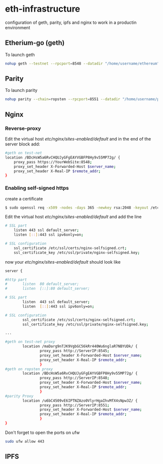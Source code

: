 # eth-infrastructure
configuration of geth, parity, ipfs and nginx to work in a productin environment

## Etherium-go (geth)

To launch geth 
```sh
nohup geth --testnet --rpcport=8548 --datadir "/home/username/ethereum" --fast --port=30306 --rpc --rpccorsdomain "*" --rpcaddr "0.0.0.0" > /dev/null 2>/home/username/gethLog &
```

## Parity

To launch parity 

```sh
nohup parity --chain=ropsten --rpcport=8551 --datadir "/home/username/parity" --port=30309 --dapps-port=8082 --geth > /dev/null 2>/home/username/parityLog &
```

## Nginx

### Reverse-proxy 
Edit the virtual host *etc/nginx/sites-enabled/default* and in the end of the server block add:

```sh
#geth on test-net
location /BDcHsW5a6RvCHQUJyGFgEAYVGBFP8Hy9v55MP72g/ {
	proxy_pass https://YourWebSite:8548;
	proxy_set_header X-Forwarded-Host $server_name;
	proxy_set_header X-Real-IP $remote_addr;
}
```

### Enabling self-signed https 

create a certificate
```sh
$ sudo openssl req -x509 -nodes -days 365 -newkey rsa:2048 -keyout /etc/ssl/private/nginx-selfsigned.key -out /etc/ssl/certs/nginx-selfsigned.crt
```

Edit the virtual host *etc/nginx/sites-enabled/default* and add the line 
```sh
# SSL part
	listen 443 ssl default_server;
	listen [::]:443 ssl ipv6only=on;

# SSL configuration
	ssl_certificate /etc/ssl/certs/nginx-selfsigned.crt;
	ssl_certificate_key /etc/ssl/private/nginx-selfsigned.key;
```
now your *etc/nginx/sites-enabled/default* should look like 
```sh
server {

#http part
#       listen 	80 default_server;
#       listen 	[::]:80 default_server;

# SSL part
        listen 	443 ssl default_server;
        listen 	[::]:443 ssl ipv6only=on;

# SSL configuration
        ssl_certificate /etc/ssl/certs/nginx-selfsigned.crt;
        ssl_certificate_key /etc/ssl/private/nginx-selfsigned.key;

...

#geth on test-net proxy
        location /maDarg9nTJK9VgbGC56kRr440Wu6nglaR7NBYUDk/ {
                proxy_pass http://ServerIP:8545;
                proxy_set_header X-Forwarded-Host $server_name;
                proxy_set_header X-Real-IP $remote_addr;
                }
#geth on ropsten proxy  
        location /BDcHsW5a6RvCHQUJyGFgEAYVGBFP8Hy9v55MP72g/ {
                proxy_pass http://ServerIP:8548;
                proxy_set_header X-Forwarded-Host $server_name;
                proxy_set_header X-Real-IP $remote_addr;
                }
#parity Proxy           
        location /u6bC4509vE6IPTNZAzo0VlyrHgaIhvMfX4sNpw3Z/ {
                proxy_pass http://ServerIP:8551;
                proxy_set_header X-Forwarded-Host $server_name;
                proxy_set_header X-Real-IP $remote_addr;
                }
}


```
Don't forget to open the ports on ufw
```sh
sudo ufw allow 443
```

## IPFS
